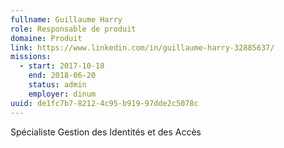 ```yaml
---
fullname: Guillaume Harry
role: Responsable de produit
domaine: Produit
link: https://www.linkedin.com/in/guillaume-harry-32885637/
missions:
  - start: 2017-10-18
    end: 2018-06-20
    status: admin
    employer: dinum
uuid: de1fc7b7-8212-4c95-b919-97dde2c5078c
---
```

Spécialiste Gestion des Identités et des Accès